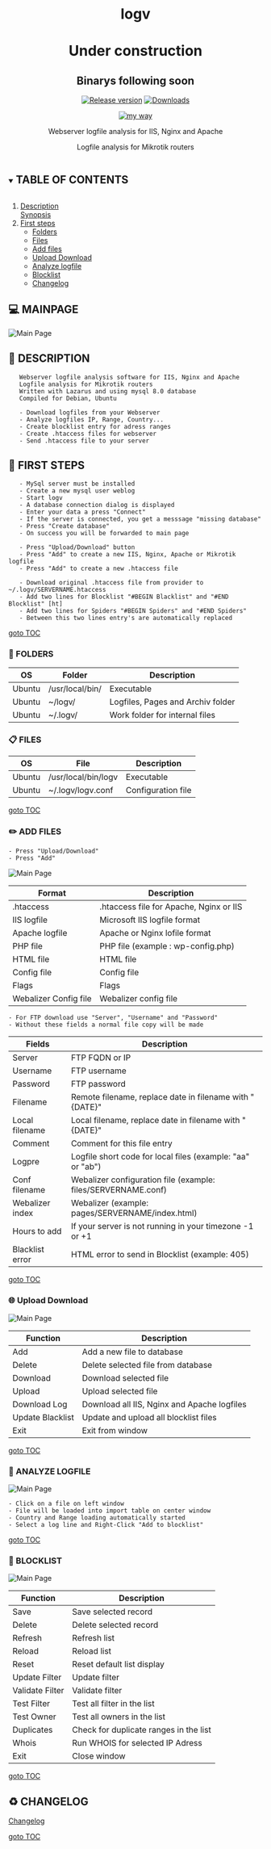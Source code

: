 
<div align="center">

# logv
# Under construction
## Binarys following soon

[![Release version](https://img.shields.io/github/v/release/unattended-ch/logv?color=blue&label=&style=for-the-badge)](https://github.com/unattended-ch/logv/releases/latest)
[![Downloads](https://img.shields.io/github/downloads/unattended-ch/logv/total?style=for-the-badge&color=blue)](https://github.com/unattended-ch/logv/releases/latest)

[![my way](https://img.shields.io/badge/-actio_et_reactio-navy.svg?style=for-the-badge&color=blue)](https://translate.google.com/?sl=auto&tl=de&text=actio%20et%20reactio&op=translate)<br>

Webserver logfile analysis for IIS, Nginx and Apache

Logfile analysis for Mikrotik routers

</div>

<!-- TABLE OF CONTENTS -->
<a name="toc"></a>
<!-- TABLE OF CONTENTS -->
<details open="open">
  <summary><h2 style="display: inline-block">TABLE OF CONTENTS</h2></summary>
  <ol>
    <li>
      <a href="#description">Description</a>
    </li>
      <a href="#Synopsis">Synopsis</a>
    <li>
      <a href="#first-steps">First steps</a>
      <ul>
        <li><a href="#folders">Folders</a></li>
        <li><a href="#files">Files</a></li>
        <li><a href="#add-files">Add files</a></li>
        <li><a href="#upload-download">Upload Download</a></li>
        <li><a href="#analyze-logfile">Analyze logfile</a></li>
        <li><a href="#blocklist">Blocklist</a></li>
        <li><a href="#change">Changelog</a></li>
      </ul>
    </li>
  </ol>
</details>



## :computer: MAINPAGE

![Main Page][main]

## :scroll: DESCRIPTION

       Webserver logfile analysis software for IIS, Nginx and Apache
       Logfile analysis for Mikrotik routers
       Written with Lazarus and using mysql 8.0 database
       Compiled for Debian, Ubuntu

       - Download logfiles from your Webserver
       - Analyze logfiles IP, Range, Country...
       - Create blocklist entry for adress ranges
       - Create .htaccess files for webserver
       - Send .htaccess file to your server

## :runner: FIRST STEPS

       - MySql server must be installed
       - Create a new mysql user weblog
       - Start logv
       - A database connection dialog is displayed
       - Enter your data a press "Connect"
       - If the server is connected, you get a messsage "missing database"
       - Press "Create database"
       - On success you will be forwarded to main page

       - Press "Upload/Download" button
       - Press "Add" to create a new IIS, Nginx, Apache or Mikrotik logfile
       - Press "Add" to create a new .htaccess file

       - Download original .htaccess file from provider to ~/.logv/SERVERNAME.htaccess
       - Add two lines for Blocklist "#BEGIN Blacklist" and "#END Blocklist" [ht]
       - Add two lines for Spiders "#BEGIN Spiders" and "#END Spiders"
       - Between this two lines entry's are automatically replaced

   [goto TOC](#toc)

### :file_folder: FOLDERS

OS|Folder|Description
----|----|----
Ubuntu|/usr/local/bin/|Executable
Ubuntu|~/logv/|Logfiles, Pages and Archiv folder
Ubuntu|~/.logv/|Work folder for internal files

### :clipboard: FILES

OS|File|Description
----|----|----
Ubuntu|/usr/local/bin/logv|Executable
Ubuntu|~/.logv/logv.conf|Configuration file

   [goto TOC](#toc)


### :pencil2: ADD FILES

	- Press "Upload/Download"
	- Press "Add"

![Main Page][add]

Format|Description
---|---
.htaccess|.htaccess file for Apache, Nginx or IIS
IIS logfile|Microsoft IIS logfile format
Apache logfile|Apache or Nginx lofile format
PHP file|PHP file (example : wp-config.php)
HTML file|HTML file
Config file|Config file
Flags|Flags
Webalizer Config file|Webalizer config file

	- For FTP download use "Server", "Username" and "Password"
	- Without these fields a normal file copy will be made

Fields|Description
---|---
Server|FTP FQDN or IP
Username|FTP username
Password|FTP password
Filename|Remote filename, replace date in filename with "{DATE}"
Local filename|Local filename, replace date in filename with "{DATE}"
Comment|Comment for this file entry
Logpre|Logfile short code for local files (example: "aa" or "ab")
Conf filename|Webalizer configuration file (example: files/SERVERNAME.conf)
Webalizer index|Webalizer (example: pages/SERVERNAME/index.html)
Hours to add|If your server is not running in your timezone -1 or +1
Blacklist error|HTML error to send in Blocklist (example: 405)

   [goto TOC](#toc)

### :globe_with_meridians: Upload Download

![Main Page][updown]

Function|Description
---|---
Add|Add a new file to database
Delete|Delete selected file from database
Download|Download selected file
Upload|Upload selected file
Download Log|Download all IIS, Nginx and Apache logfiles
Update Blacklist|Update and upload all blocklist files
Exit|Exit from window

   [goto TOC](#toc)

### :mag_right: ANALYZE LOGFILE

![Main Page][main]

	- Click on a file on left window
	- File will be loaded into import table on center window
	- Country and Range loading automatically started
	- Select a log line and Right-Click "Add to blocklist"
	

   [goto TOC](#toc)

### :rotating_light: BLOCKLIST

![Main Page][block]

Function|Description
---|---
Save|Save selected record
Delete|Delete selected record
Refresh|Refresh list
Reload|Reload list
Reset|Reset default list display
Update Filter|Update filter
Validate Filter|Validate filter
Test Filter|Test all filter in the list
Test Owner|Test all owners in the list
Duplicates|Check for duplicate ranges in the list
Whois|Run WHOIS for selected IP Adress
Exit|Close window

   [goto TOC](#toc)

<a name="change"></a>
## :recycle: CHANGELOG
[Changelog](/CHANGELOG)

   [goto TOC](#toc)



[main]: docs/main-window.png

[add]: docs/add-window.png

[updown]: docs/updown-window.png

[block]: docs/block-window.png

[ht]: .htaccess

[releases]: https://github.com/unattended-ch/logv/releases/

[discuss]: https://github.com/unattended-ch/logv/discussions/


